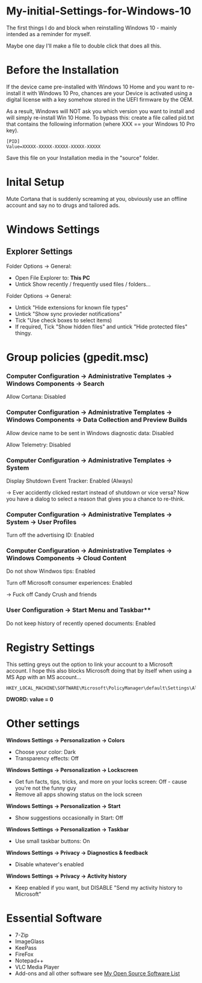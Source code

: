 # My-initial-Settings-for-Windows-10
The first things I do and block when reinstalling Windows 10 - mainly intended as a reminder for myself. 

Maybe one day I'll make a file to double click that does all this. 


# Before the Installation
If the device came pre-installed with Windows 10 Home and you want to re-install it with Windows 10 Pro, chances are your Device is activated using a digital license with a key somehow stored in the UEFI firmware by the OEM. 

As a result, Windows will NOT ask you which version you want to install and will simply re-install Win 10 Home. 
To bypass this: 
create a file called pid.txt that contains the following information (where XXX == your Windows 10 Pro key). 

``` 
[PID]
Value=XXXXX-XXXXX-XXXXX-XXXXX-XXXXX
```

Save this file on your Installation media in the "source" folder. 



# Inital Setup
Mute Cortana that is suddenly screaming at you, obviously use an offline account and say no to drugs and tailored ads. 

# Windows Settings

## Explorer Settings

Folder Options -> General: 
- Open File Explorer to: **This PC**
- Untick Show recently / frequently used files / folders...

Folder Options -> General: 
- Untick "Hide extensions for known file types"
- Untick "Show sync provieder notifications"
- Tick "Use check boxes to select items)
- If required, Tick "Show hidden files" and untick "Hide protected files" thingy.


# Group policies (gpedit.msc)

### Computer Configuration -> Administrative Templates -> Windows Components -> Search

Allow Cortana: Disabled

### Computer Configuration -> Administrative Templates -> Windows Components -> Data Collection and Preview Builds

Allow device name to be sent in Windows diagnostic data: Disabled

Allow Telemetry: Disabled


### Computer Configuration -> Administrative Templates -> System

Display Shutdown Event Tracker: Enabled (Always)

-> Ever accidently clicked restart instead of shutdown or vice versa? Now you have a dialog to select a reason that gives you a chance to re-think. 



### Computer Configuration -> Administrative Templates -> System -> User Profiles

Turn off the advertising ID: Enabled


### Computer Configuration -> Administrative Templates -> Windows Components -> Cloud Content

Do not show Windwos tips: Enabled

Turn off Microsoft consumer experiences: Enabled

-> Fuck off Candy Crush and friends

### User Configuration -> Start Menu and Taskbar**

Do not keep history of recently opened documents: Enabled


# Registry Settings

This setting greys out the option to link your account to a Microsoft account. I hope this also blocks Microsoft doing that by itself when using a MS App with an MS account...
``` 
HKEY_LOCAL_MACHINE\SOFTWARE\Microsoft\PolicyManager\default\Settings\AllowYourAccount
``` 

**DWORD: value = 0**


# Other settings
**Windows Settings -> Personalization -> Colors**
- Choose your color: Dark
- Transparency effects: Off

**Windows Settings -> Personalization -> Lockscreen**
- Get fun facts, tips, tricks, and more on your locks screen: Off - cause you're not the funny guy
- Remove all apps showing status on the lock screen

**Windows Settings -> Personalization -> Start**
- Show suggestions occasionally in Start:  Off


**Windows Settings -> Personalization -> Taskbar**
- Use small taskbar buttons: On

**Windows Settings -> Privacy -> Diagnostics & feedback**
- Disable whatever's enabled

**Windows Settings -> Privacy -> Activity history**
- Keep enabled if you want, but DISABLE "Send my activity history to Microsoft"


# Essential Software
- 7-Zip
- ImageGlass
- KeePass
- FireFox 
- Notepad++
- VLC Media Player
- Add-ons and all other software see [My Open Source Software List](https://github.com/GerRudi/My-favourite-open-source-software)




